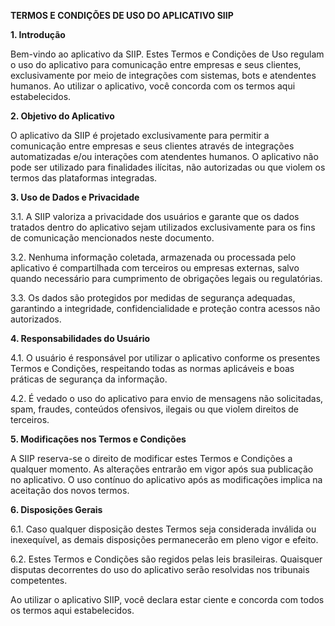 **TERMOS E CONDIÇÕES DE USO DO APLICATIVO SIIP**

**1. Introdução**

Bem-vindo ao aplicativo da SIIP. Estes Termos e Condições de Uso regulam o uso do aplicativo para comunicação entre empresas e seus clientes, exclusivamente por meio de integrações com sistemas, bots e atendentes humanos. Ao utilizar o aplicativo, você concorda com os termos aqui estabelecidos.

**2. Objetivo do Aplicativo**

O aplicativo da SIIP é projetado exclusivamente para permitir a comunicação entre empresas e seus clientes através de integrações automatizadas e/ou interações com atendentes humanos. O aplicativo não pode ser utilizado para finalidades ilícitas, não autorizadas ou que violem os termos das plataformas integradas.

**3. Uso de Dados e Privacidade**

3.1. A SIIP valoriza a privacidade dos usuários e garante que os dados tratados dentro do aplicativo sejam utilizados exclusivamente para os fins de comunicação mencionados neste documento.

3.2. Nenhuma informação coletada, armazenada ou processada pelo aplicativo é compartilhada com terceiros ou empresas externas, salvo quando necessário para cumprimento de obrigações legais ou regulatórias.

3.3. Os dados são protegidos por medidas de segurança adequadas, garantindo a integridade, confidencialidade e proteção contra acessos não autorizados.

**4. Responsabilidades do Usuário**

4.1. O usuário é responsável por utilizar o aplicativo conforme os presentes Termos e Condições, respeitando todas as normas aplicáveis e boas práticas de segurança da informação.

4.2. É vedado o uso do aplicativo para envio de mensagens não solicitadas, spam, fraudes, conteúdos ofensivos, ilegais ou que violem direitos de terceiros.

**5. Modificações nos Termos e Condições**

A SIIP reserva-se o direito de modificar estes Termos e Condições a qualquer momento. As alterações entrarão em vigor após sua publicação no aplicativo. O uso contínuo do aplicativo após as modificações implica na aceitação dos novos termos.

**6. Disposições Gerais**

6.1. Caso qualquer disposição destes Termos seja considerada inválida ou inexequível, as demais disposições permanecerão em pleno vigor e efeito.

6.2. Estes Termos e Condições são regidos pelas leis brasileiras. Quaisquer disputas decorrentes do uso do aplicativo serão resolvidas nos tribunais competentes.

Ao utilizar o aplicativo SIIP, você declara estar ciente e concorda com todos os termos aqui estabelecidos.

